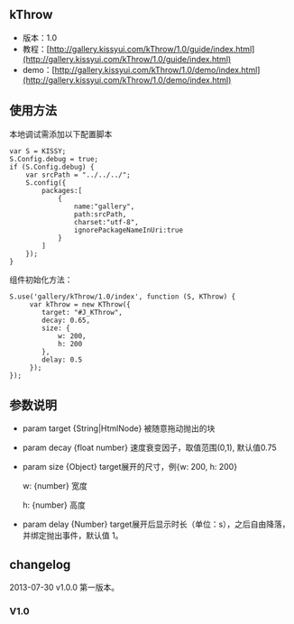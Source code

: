 ## kThrow

* 版本：1.0
* 教程：[http://gallery.kissyui.com/kThrow/1.0/guide/index.html](http://gallery.kissyui.com/kThrow/1.0/guide/index.html)
* demo：[http://gallery.kissyui.com/kThrow/1.0/demo/index.html](http://gallery.kissyui.com/kThrow/1.0/demo/index.html)

## 使用方法

本地调试需添加以下配置脚本

```
var S = KISSY;
S.Config.debug = true;
if (S.Config.debug) {
    var srcPath = "../../../";
    S.config({
        packages:[
            {
                name:"gallery",
                path:srcPath,
                charset:"utf-8",
                ignorePackageNameInUri:true
            }
        ]
    });
}
```

组件初始化方法：

```
S.use('gallery/kThrow/1.0/index', function (S, KThrow) {
     var kThrow = new KThrow({
        target: "#J_KThrow",
        decay: 0.65,
        size: {
            w: 200,
            h: 200
        },
        delay: 0.5
     });
});
```

## 参数说明

* param target {String|HtmlNode} 被随意拖动抛出的块
* param decay {float number} 速度衰变因子，取值范围(0,1), 默认值0.75
* param size {Object} target展开的尺寸，例{w: 200, h: 200}
    
    w: {number} 宽度

    h: {number} 高度

* param delay {Number} target展开后显示时长（单位：s），之后自由降落，并绑定抛出事件，默认值 1。

## changelog

2013-07-30 v1.0.0 第一版本。

### V1.0


